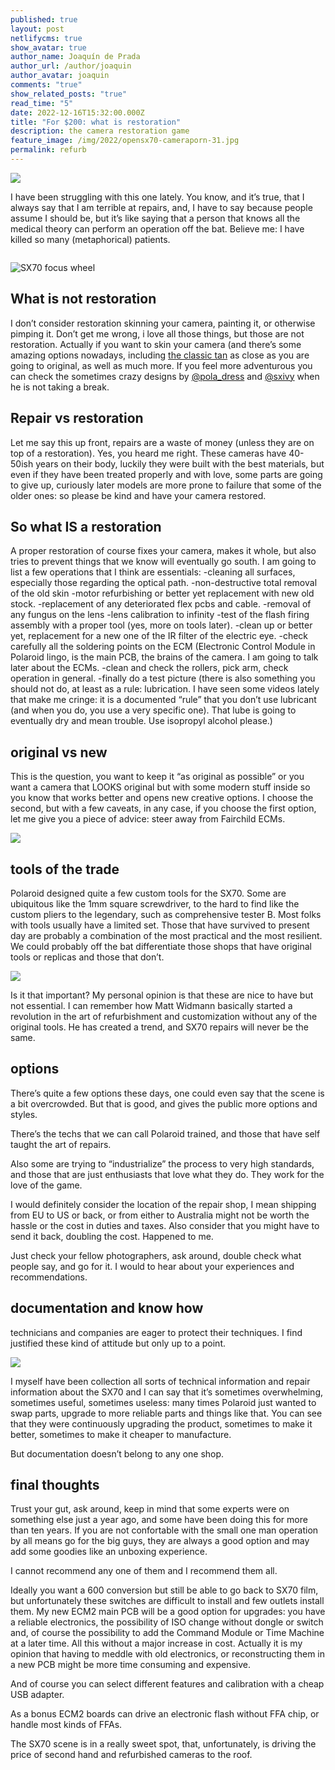```yaml
---
published: true
layout: post
netlifycms: true
show_avatar: true
author_name: Joaquín de Prada
author_url: /author/joaquin
author_avatar: joaquin
comments: "true"
show_related_posts: "true"
read_time: "5"
date: 2022-12-16T15:32:00.000Z
title: "For $200: what is restoration"
description: the camera restoration game
feature_image: /img/2022/opensx70-cameraporn-31.jpg
permalink: refurb
---
```

![](/img/2022/f5a52d21-2392-47f6-a029-87bf6bfe793a.jpeg)

I have been struggling with this one lately. You know, and it’s true, that I always say that I am terrible at repairs, and, I have to say because people assume I should be, but it’s like saying that a person that knows all the medical theory can perform an operation off the bat. Believe me: I have killed so many (metaphorical) patients.

![]()

![](/img/2022/focus-wheels-4.jpg "SX70 focus wheel")

## **What is not restoration**

I don’t consider restoration skinning your camera, painting it, or otherwise pimping it. Don’t get me wrong, i love all those things, but those are not restoration. Actually if you want to skin your camera (and there’s some amazing options nowadays, including [the classic tan](http://aki-asahi.com/store/html/SX_O-brown/index.php) as close as you are going to original, as well as much more. If you feel more adventurous you can check the sometimes crazy designs by [@pola_dress](https://www.etsy.com/shop/PolaDress) and  [@sxivy](https://www.etsy.com/shop/SXIVY) when he is not taking a break.

## Repair vs restoration

Let me say this up front, repairs are a waste of money (unless they are on top of a restoration). Yes, you heard me right.
These cameras have 40-50ish years on their body, luckily they were built with the best materials, but even if they have been treated properly and with love, some parts are going to give up, curiously later models are more prone to failure that some of the older ones: so please be kind and have your camera restored.

## So what IS a restoration

A proper restoration of course fixes your camera, makes it whole, but also tries to prevent things that we know will eventually go south. I am going to list a few operations that I think are essentials:
-cleaning all surfaces, especially those regarding the optical path.
-non-destructive total removal of the old skin
-motor refurbishing or better yet replacement with new old stock.
-replacement of any deteriorated flex pcbs and cable.
-removal of any fungus on the lens
-lens calibration to infinity
-test of the flash firing assembly with a proper tool (yes, more on tools later).
-clean up or better yet, replacement for a new one of the IR filter of the electric eye.
-check carefully all the soldering points on the ECM (Electronic Control Module in Polaroid lingo, is the main PCB, the brains of the camera. I am going to talk later about the ECMs.
-clean and check the rollers, pick arm, check operation in general.
-finally do a test picture
(there is also something you should not do, at least as a rule: lubrication. I have seen some videos lately that make me cringe: it is a documented “rule” that you don’t use lubricant (and when you do, you use a very specific one). That lube is going to eventually dry and mean trouble. Use isopropyl alcohol please.)

## original vs new

This is the question, you want to keep it “as original as possible” or you want a camera that LOOKS original but with some modern stuff inside so you know that works better and opens new creative options. I choose the second, but with a few caveats, in any case, if you choose the first option, let me give you a piece of advice: steer away from Fairchild ECMs.

![](/img/2022/ecm-carpeta.jpg)

## tools of the trade

Polaroid designed quite a few custom tools for the SX70. Some are ubiquitous like the 1mm square screwdriver, to the hard to find like the custom pliers to the legendary, such as comprehensive tester B. 
Most folks with tools usually have a limited set. Those that have survived to present day are probably a combination of the most practical and the most resilient. 
We could probably off the bat differentiate those shops that have original tools or replicas and those that don’t.

![](/img/2022/img_2713.jpeg)


Is it that important? My personal opinion is that these are nice to have but not essential. I can remember how Matt Widmann basically started a revolution in the art of refurbishment and customization without any of the original tools. He has created a trend, and SX70 repairs will never be the same.

## options

There’s quite a few options these days, one could even say that the scene is a bit overcrowded. But that is good, and gives the public more options and styles.

There’s the techs that we can call Polaroid trained, and those that have self taught the art of repairs.

Also some are trying to “industrialize” the process to very high standards, and those that are just enthusiasts that love what they do. They work for the love of the game.

I would definitely consider the location of the repair shop, I mean shipping from EU to US or back, or from either to Australia might not be worth the hassle or the cost in duties and taxes. Also consider that you might have to send it back, doubling the cost. Happened to me.

Just check your fellow photographers, ask around, double check what people say, and go for it. I would to hear about your experiences and recommendations.

## documentation and know how

technicians and companies are eager to protect their techniques. I find justified these kind of attitude but only up to a point.

![](/img/2022/img_2711.jpeg)

I myself have been collection all sorts of technical information and repair information about the SX70 and I can say that it’s sometimes overwhelming, sometimes useful, sometimes useless: many times Polaroid just wanted to swap parts, upgrade to more reliable parts and things like that. You can see that they were continuously upgrading the product, sometimes to make it better, sometimes to make it cheaper to manufacture. 

But documentation doesn’t belong to any one shop. 

## final thoughts

Trust your gut, ask around, keep in mind that some experts were on something else just a year ago, and some have been doing this for more than ten years. If you are not confortable with the small one man operation by all means go for the big guys, they are always a good option and may add some goodies like an unboxing experience.

I cannot recommend any one of them and I recommend them all.

Ideally you want a 600 conversion but still be able to go back to SX70 film, but unfortunately these switches are difficult to install and few outlets install them. My new ECM2 main PCB will be a good option for upgrades: you have a reliable electronics, the possibility of ISO change without dongle or switch and, of course the possibility to add the Command Module or Time Machine at a later time. All this without a major increase in cost. Actually it is my opinion that having to meddle with old electronics, or reconstructing them in a new PCB might be more time consuming and expensive.

And of course you can select different features and calibration with a cheap USB adapter. 

As a bonus ECM2 boards can drive an electronic flash without FFA chip, or handle most kinds of FFAs.

The SX70 scene is in a really sweet spot, that, unfortunately, is driving the price of second hand and refurbished cameras to the roof.